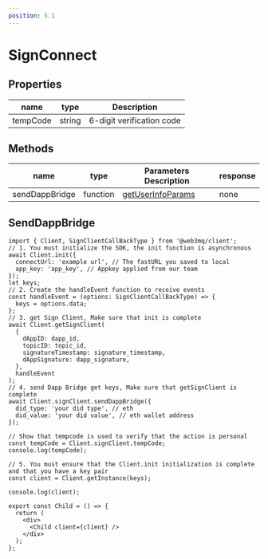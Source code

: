 ```yaml
---
position: 5.1
---
```


# SignConnect

## Properties

| name     | type   | Description               |
| -------- | ------ | ------------------------- |
| tempCode | string | 6-digit verification code |

## Methods

| name           | type     | Parameters Description                                                | response |
| -------------- | -------- | --------------------------------------------------------------------- | -------- |
| sendDappBridge | function | [getUserInfoParams](/docs/Web3MQ-SDK/JS-SDK/types/#getuserinfoparams) | none     |

## SendDappBridge

```tsx
import { Client, SignClientCallBackType } from '@web3mq/client';
// 1. You must initialize the SDK, the init function is asynchronous
await Client.init({
  connectUrl: 'example url', // The fastURL you saved to local
  app_key: 'app_key', // Appkey applied from our team
});
let keys;
// 2. Create the handleEvent function to receive events
const handleEvent = (options: SignClientCallBackType) => {
  keys = options.data;
};
// 3. get Sign Client, Make sure that init is complete
await Client.getSignClient(
  {
    dAppID: dapp_id,
    topicID: topic_id,
    signatureTimestamp: signature_timestamp,
    dAppSignature: dapp_signature,
  },
  handleEvent
);
// 4. send Dapp Bridge get keys, Make sure that getSignClient is complete
await Client.signClient.sendDappBridge({
  did_type: 'your did type', // eth
  did_value: 'your did value', // eth wallet address
});

// Show that tempcode is used to verify that the action is personal
const tempCode = Client.signClient.tempCode;
console.log(tempCode);

// 5. You must ensure that the Client.init initialization is complete and that you have a key pair
const client = Client.getInstance(keys);

console.log(client);

export const Child = () => {
  return (
    <div>
      <Child client={client} />
    </div>
  );
};
```
